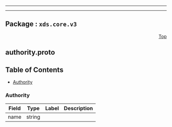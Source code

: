 
---

---

## Package : `xds.core.v3`



<a name="top"></a>

<a name="API Reference for authority.proto"></a>
<p align="right"><a href="#top">Top</a></p>

## authority.proto


## Table of Contents
  - [Authority](#xds.core.v3.Authority)







<a name="xds.core.v3.Authority"></a>

### Authority



| Field | Type | Label | Description |
| ----- | ---- | ----- | ----------- |
| name | string |  |  |
  




 <!-- end messages -->

 <!-- end enums -->

 <!-- end HasExtensions -->

 <!-- end services -->

